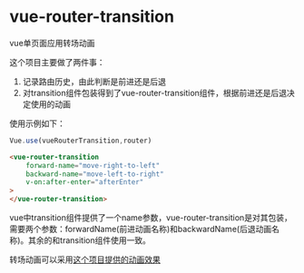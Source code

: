 # vue-router-transition
vue单页面应用转场动画

这个项目主要做了两件事：

1. 记录路由历史，由此判断是前进还是后退
2. 对transition组件包装得到了vue-router-transition组件，根据前进还是后退决定使用的动画

使用示例如下：

```javascript
Vue.use(vueRouterTransition,router)
```

```html
<vue-router-transition 
    forward-name="move-right-to-left" 
    backward-name="move-left-to-right"
    v-on:after-enter="afterEnter"
>
</vue-router-transition>
```

vue中transition组件提供了一个name参数，vue-router-transition是对其包装，需要两个参数：forwardName(前进动画名称)和backwardName(后退动画名称)。其余的和transition组件使用一致。

转场动画可以采用[这个项目提供的动画效果](https://github.com/WebCodeFarmer/vue-transition.css)
